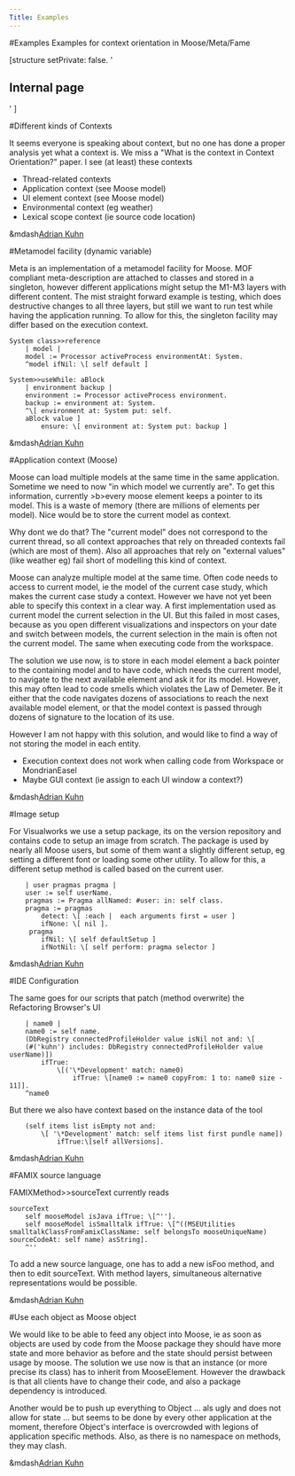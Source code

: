 ```yaml
---
Title: Examples
---
```

#Examples
Examples for context orientation in Moose/Meta/Fame

[structure setPrivate: false. '<h2>Internal page</h2>' ] 

#Different kinds of Contexts

It seems everyone is speaking about context, but no one has done a proper analysis yet what a context is. We miss a "What is the context in Context Orientation?" paper. I see (at least) these contexts 


-  Thread-related contexts
-  Application context (see Moose model) 
-  UI element context (see Moose model)
-  Environmental context (eg weather)
-  Lexical scope context (ie source code location)

&mdash[Adrian Kuhn](%base_url%/wiki/alumni/adriankuhn)

#Metamodel facility (dynamic variable)

Meta is an implementation of a metamodel facility for Moose. MOF compliant meta-description are attached to classes and stored in a singleton, however different applications might setup the M1-M3 layers with different content. The mist straight forward example is testing, which does destructive changes to all three layers, but still we want to run test while having the application running. To allow for this, the singleton facility may differ based on the execution context. 

```
System class>>reference
	| model |
	model := Processor activeProcess environmentAt: System.
	^model ifNil: \[ self default ]
```

```
System>>useWhile: aBlock
	| environment backup |
	environment := Processor activeProcess environment.
	backup := environment at: System.
	^\[ environment at: System put: self.
	aBlock value ]
		ensure: \[ environment at: System put: backup ]
```

&mdash[Adrian Kuhn](%base_url%/wiki/alumni/adriankuhn)

#Application context (Moose)

Moose can load multiple models at the same time in the same application. Sometime we need to now "in which model we currently are". To get this information, currently >b>every</b> moose element keeps a pointer to its model. This is a waste of memory (there are millions of elements per model). Nice would be to store the current model as context.

Why dont we do that? The "current model" does not correspond to the current thread, so all context approaches that rely on threaded contexts fail (which are most of them). Also all approaches that rely on "external values" (like weather eg) fail short of modelling this kind of context. 

Moose can analyze multiple model at the same time. Often code needs to access to current model, ie the model of the current case study, which makes the current case study a context. However we have not yet been able to specify this context in a clear way. A first implementation used as current model the current selection in the UI. But this failed in most cases, because as you open different visualizations and inspectors on your date and switch between models, the current selection in the main is often not the current model. The same when executing code from the workspace. 

The solution we use now, is to store in each model element a back pointer to the containing model and to have code, which needs the current model, to navigate to the next available element and ask it for its model. However, this may often lead to code smells which violates the Law of Demeter. Be it either that the code navigates dozens of associations to reach the next available model element, or that the model context is passed through dozens of signature to the location of its use.

However I am not happy with this solution, and would like to find a way of not storing the model in each entity.


-  Execution context does not work when calling code from Workspace or MondrianEasel
-  Maybe GUI context (ie assign to each UI window a context?)

&mdash[Adrian Kuhn](%base_url%/wiki/alumni/adriankuhn)

#Image setup

For Visualworks we use a setup package, its on the version repository and contains code to setup an image from scratch. The package is used by nearly all Moose users, but some of them want a slightly different setup, eg setting a different font or loading some other utility. To allow for this, a different setup method is called based on the current user.

```
	| user pragmas pragma |
	user := self userName.
	pragmas := Pragma allNamed: #user: in: self class.
	pragma := pragmas 
		detect: \[ :each |	each arguments first = user ]
		ifNone: \[ nil ].
	 pragma 
		ifNil: \[ self defaultSetup ] 
		ifNotNil: \[ self perform: pragma selector ]
```

&mdash[Adrian Kuhn](%base_url%/wiki/alumni/adriankuhn)

#IDE Configuration

The same goes for our scripts that patch (method overwrite) the Refactoring Browser's UI

```
	| name0 |
	name0 := self name.
	(DbRegistry connectedProfileHolder value isNil not and: \[
	(#('kuhn') includes: DbRegistry connectedProfileHolder value userName)]) 
		ifTrue: 
			\[('\*Development' match: name0) 
				ifTrue: \[name0 := name0 copyFrom: 1 to: name0 size - 11]].
	^name0
```

But there we also have context based on the instance data of the tool

```
	(self items list isEmpty not and:
		\[ '\*Development' match: self items list first pundle name])
			ifTrue:\[self allVersions].
```

&mdash[Adrian Kuhn](%base_url%/wiki/alumni/adriankuhn)

#FAMIX source language

FAMIXMethod>>sourceText currently reads

```
sourceText
	self mooseModel isJava ifTrue: \[^''].
	self mooseModel isSmalltalk ifTrue: \[^((MSEUtilities smalltalkClassFromFamixClassName: self belongsTo mooseUniqueName) sourceCodeAt: self name) asString].
	^''
```

To add a new source language, one has to add a new isFoo method, and then to edit sourceText. With method layers, simultaneous alternative representations would be possible.

&mdash[Adrian Kuhn](%base_url%/wiki/alumni/adriankuhn)

#Use each object as Moose object

We would like to be able to feed any object into Moose, ie as soon as objects are used by code from the Moose package they should have more state and more behavior as before and the state should persist between usage by moose. The solution we use now is that an instance (or more precise its class) has to inherit from MooseElement. However the drawback is that all clients have to change their code, and also a package dependency is introduced. 

Another would be to push up everything to Object ... als ugly and does not allow for state ... but seems to be done by every other application at the moment, therefore Object's interface is overcrowded with legions of application specific methods. Also, as there is no namespace on methods, they may clash.

&mdash[Adrian Kuhn](%base_url%/wiki/alumni/adriankuhn)
